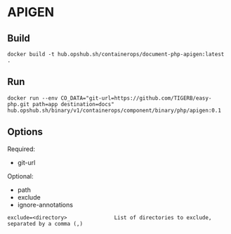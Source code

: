 # APIGEN

## Build

```shell
docker build -t hub.opshub.sh/containerops/document-php-apigen:latest .
```

## Run

```shell
docker run --env CO_DATA="git-url=https://github.com/TIGERB/easy-php.git path=app destination=docs" hub.opshub.sh/binary/v1/containerops/component/binary/php/apigen:0.1
```

## Options

Required:

- git-url

Optional:

- path
- exclude
- ignore-annotations

```shell
exclude=<directory>               List of directories to exclude, separated by a comma (,)
```